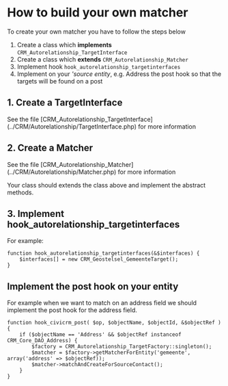 # How to build your own matcher

To create your own matcher you have to follow the steps below

1. Create a class which **implements**  `CRM_Autorelationship_TargetInterface`
2. Create a class which **extends** `CRM_Autorelationship_Matcher`
3. Implement hook `hook_autorelationship_targetinterfaces` 
4. Implement on your *'source entity*, e.g. Address the post hook so that the targets will be found on a post

## 1. Create a TargetInterface

See the file [CRM_Autorelationship_TargetInterface] (../CRM/Autorelationship/TargetInterface.php) for more information

## 2. Create a Matcher

See the file [CRM_Autorelationship_Matcher] (../CRM/Autorelationship/Matcher.php) for more information

Your class should extends the class above and implement the abstract methods.

## 3. Implement hook_autorelationship_targetinterfaces

For example:
    
    function hook_autorelationship_targetinterfaces(&$interfaces) {
        $interfaces[] = new CRM_Geostelsel_GemeenteTarget();
    }

## Implement the post hook on your entity

For example when we want to match on an address field we should implement the post hook for the address field.

    function hook_civicrm_post( $op, $objectName, $objectId, &$objectRef ) {
        if ($objectName == 'Address' && $objectRef instanceof CRM_Core_DAO_Address) {
            $factory = CRM_Autorelationship_TargetFactory::singleton();
            $matcher = $factory->getMatcherForEntity('gemeente', array('address' => $objectRef));
            $matcher->matchAndCreateForSourceContact();
        }
    }

